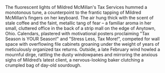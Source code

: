 The fluorescent lights of Mildred McMillan's Tax Services hummed a monotonous tune, a counterpoint to the frantic tapping of Mildred McMillan’s fingers on her keyboard.  The air hung thick with the scent of stale coffee and the faint, metallic tang of fear – a familiar aroma in her small, cluttered office in the back of a strip mall on the edge of Anytown, Ohio.  Calendars, plastered with motivational posters proclaiming "Tax Season is YOUR Season!" and "Stress Less, Tax More!", competed for wall space with overflowing file cabinets groaning under the weight of years of meticulously organized tax returns.  Outside, a late February wind howled a mournful dirge, rattling the dusty windowpanes and mirroring the anxious sighs of Mildred’s latest client, a nervous-looking baker clutching a crumpled bag of day-old sourdough.
